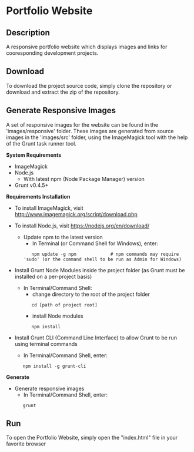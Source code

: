# Portfolio Website

**Description**
---------------
A responsive portfolio website which displays images and links for cooresponding development projects.


**Download**
---------------
To download the project source code, simply clone the repository or download and extract the zip of the repository.


**Generate Responsive Images**
---------------
A set of responsive images for the website can be found in the 'images/responsive' folder. These images are generated from source images in the 'images/src' folder, using the ImageMagick tool with the help of the Grunt task runner tool.

**System Requirements**
- ImageMagick
- Node.js
  - With latest npm (Node Package Manager) version
- Grunt v0.4.5+

**Requirements Installation**
- To install ImageMagick, visit http://www.imagemagick.org/script/download.php

- To install Node.js, visit https://nodejs.org/en/download/
  - Update npm to the latest version
    - In Terminal (or Command Shell for Windows), enter:  
    ```shell
       npm update -g npm             # npm commands may require 'sudo' (or the command shell to be run as Admin for Windows)
    ```

- Install Grunt Node Modules inside the project folder (as Grunt must be installed on a per-project basis)
  - In Terminal/Command Shell:
    - change directory to the root of the project folder 
    ```shell
       cd [path of project root]
    ```
    - install Node modules  
    ```shell
       npm install
    ```

- Install Grunt CLI (Command Line Interface) to allow Grunt to be run using terminal commands
  - In Terminal/Command Shell, enter:  
  ```shell
     npm install -g grunt-cli
  ```

**Generate**
- Generate responsive images
  - In Terminal/Command Shell, enter:  
  ```shell
     grunt
  ```


**Run**
---------------
To open the Portfolio Website, simply open the "index.html" file in your favorite browser
